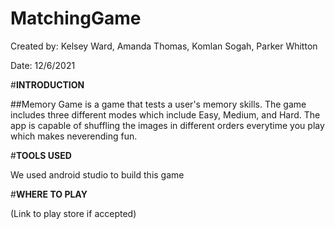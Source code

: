 # MatchingGame 
Created by: Kelsey Ward, Amanda Thomas, Komlan Sogah, Parker Whitton

Date: 12/6/2021

#**INTRODUCTION**

##Memory Game is a game that tests a user's memory skills.  The game includes three different modes which include Easy, Medium, and Hard.  The app is capable of shuffling the images in different orders everytime you play which makes neverending fun. 


#**TOOLS USED** 

We used android studio to build this game 


#**WHERE TO PLAY** 

(Link to play store if accepted)
